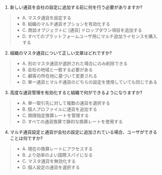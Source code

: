 1. 新しい通貨を会社の設定に追加する前に何を行う必要がありますか?
> - A. マスタ通貨を設定する
> - B. 組織のマルチ通貨オプションを有効化する
> - C. 商談オブジェクトに [通貨] ドロップダウン項目を追加する
> - D. すべてのプラットフォームユーザ用にマルチ追加ライセンスを購入する

2. 組織のマスタ通貨について正しい文章はどれですか?
> - A. 別のマスタ通貨が選択された場合にのみ削除できる
> - B. 会社の地域と一致する必要がある
> - C. 顧客の所在地に基づいて変更される
> - D. 単一通貨とマルチ通貨のどちらの設定を使用していても同じである
    
3. 高度な通貨管理を有効化すると組織で何ができるようになりますか?
> - A. 単一取引先に対して複数の通貨を選択する
> - B. 個人プロファイルに通貨を追加する
> - C. 期限指定換算レートを管理する 
> - D. すべての通貨換算で静的な換算レートを使用する
    
4. マルチ通貨設定と通貨が会社の設定に追加されている場合、ユーザができることは何ですか?
> - A. 現在の換算レートにアクセスする
> - B. より効率のよい国際スパイになる
> - C. マスタ通貨を無効化する
> - D. 個人設定の通貨を選択する
